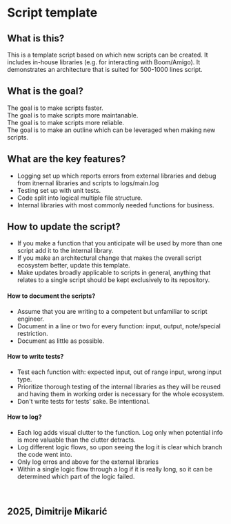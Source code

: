 # Script template



## What is this?
This is a template script based on which new scripts can be created.
It includes in-house libraries (e.g. for interacting with Boom/Amigo).
It demonstrates an architecture that is suited for 500-1000 lines script. <br>


## What is the goal?
The goal is to make scripts faster. <br>
The goal is to make scripts more maintanable. <br>
The goal is to make scripts more reliable. <br>
The goal is to make an outline which can be leveraged when making new scripts.<br>


## What are the key features?
 - Logging set up which reports errors from external libraries and debug from itnernal libraries and scripts to logs/main.log
 - Testing set up with unit tests.
 - Code split into logical multiple file structure.
 - Internal libraries with most commonly needed functions for business. <br>


## How to update the script?
- If you make a function that you anticipate will be used by more than one script add it to the internal library.
- If you make an architectural change that makes the overall script ecosystem better, update this template.
- Make updates broadly applicable to scripts in general, anything that relates to a single script should be kept exclusively to its repository. <br>

#### How to document the scripts?
- Assume that you are writing to a competent but unfamiliar to script engineer.
- Document in a line or two for every function: input, output, note/special restriction.
- Document as little as possible.<br>

#### How to write tests?
- Test each function with: expected input, out of range input, wrong input type.
- Prioritize thorough testing of the internal libraries as they will be reused and having them in working order is necessary for the whole ecosystem.
- Don't write tests for tests' sake. Be intentional.<br>

#### How to log? <br>
- Each log adds visual clutter to the function. Log only when potential info is more valuable than the clutter detracts.
- Log different logic flows, so upon seeing the log it is clear which branch the code went into.
- Only log erros and above for the external libraries
- Within a single logic flow through a log if it is really long, so it can be determined which part of the logic failed.


<br>

## 2025, Dimitrije Mikarić